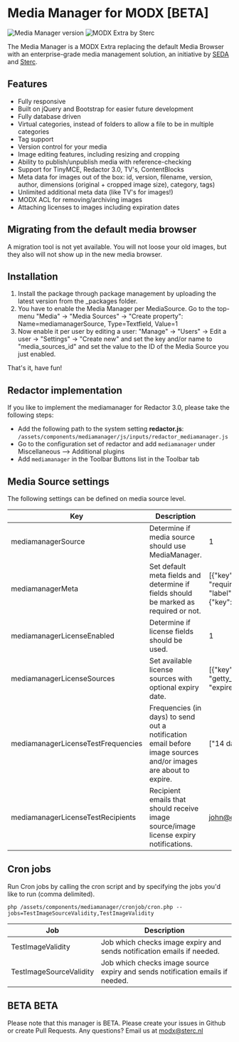 # Media Manager for MODX [BETA]
![Media Manager version](https://img.shields.io/badge/version-0.3.3-brightgreen.svg)
![MODX Extra by Sterc](https://img.shields.io/badge/extra%20by-sterc-ff69b4.svg)

The Media Manager is a MODX Extra replacing the default Media Browser with an enterprise-grade media management solution, an initiative by [SEDA](https://seda.digital/) and [Sterc](https://www.sterc.com).

## Features
- Fully responsive
- Built on jQuery and Bootstrap for easier future development
- Fully database driven
- Virtual categories, instead of folders to allow a file to be in multiple categories
- Tag support
- Version control for your media
- Image editing features, including resizing and cropping
- Ability to publish/unpublish media with reference-checking
- Support for TinyMCE, Redactor 3.0, TV's, ContentBlocks
- Meta data for images out of the box: id, version, filename, version, author, dimensions (original + cropped image size), category, tags)
- Unlimited additional meta data (like TV's for images!)
- MODX ACL for removing/archiving images
- Attaching licenses to images including expiration dates

## Migrating from the default media browser
A migration tool is not yet available. You will not loose your old images, but they also will not show up in the new media browser.

## Installation
1. Install the package through package management by uploading the latest version from the _packages folder.
2. You have to enable the Media Manager per MediaSource. Go to the top-menu "Media" -> "Media Sources" -> "Create property": Name=mediamanagerSource, Type=Textfield, Value=1
3. Now enable it per user by editing a user: "Manage" -> "Users" -> Edit a user -> "Settings" -> "Create new" and set the key and/or name to "media_sources_id" and set the value to the ID of the Media Source you just enabled.

That's it, have fun!

## Redactor implementation
If you like to implement the mediamanager for Redactor 3.0, please take the following steps:
* Add the following path to the system setting **redactor.js**: `/assets/components/mediamanager/js/inputs/redactor_mediamanager.js`
* Go to the configuration set of redactor and add `mediamanager` under Miscellaneous --> Additional plugins
* Add `mediamanager` in the Toolbar Buttons list in the Toolbar tab

## Media Source settings

The following settings can be defined on media source level.

| Key                                | Description                                                                                                    | Example value                                                                                                                                                 |
|------------------------------------|----------------------------------------------------------------------------------------------------------------|---------------------------------------------------------------------------------------------------------------------------------------------------------------|
| mediamanagerSource                 | Determine if media source should use MediaManager.                                                             | 1                                                                                                                                                             |
| mediamanagerMeta                   | Set default meta fields and determine if fields should be marked as required or not.                           | [{"key":"author", "label":"Author", "required": true}, {"key":"photographer", "label":"Photographer", "required": true}, {"key": "editor", "label":"Editor"}] |
| mediamanagerLicenseEnabled         | Determine if license fields should be used.                                                                    | 1                                                                                                                                                             |
| mediamanagerLicenseSources         | Set available license sources with optional expiry date.                                                      | [{"key": "local", "label": "Local"},{"key": "getty_images", "label": "Getty Images", "expireson":  "24-03-2023"}]                                             |
| mediamanagerLicenseTestFrequencies | Frequencies (in days) to send out a notification email before image sources and/or images are about to expire. | ["14 days", "5 days", "1 days"]                                                                                                                               |
| mediamanagerLicenseTestRecipients  | Recipient emails that should receive image source/image license expiry notifications.                          | john@example.com,johndoe@example.com                                                                                                                          |


## Cron jobs
Run Cron jobs by calling the cron script and by specifying the jobs you'd like to run (comma delimited).

```
php /assets/components/mediamanager/cronjob/cron.php --jobs=TestImageSourceValidity,TestImageValidity
```

| Job                     | Description                                                                   |
|-------------------------|-------------------------------------------------------------------------------|
| TestImageValidity       | Job which checks image expiry and sends notification emails if needed.        |
| TestImageSourceValidity | Job which checks image source expiry and sends notification emails if needed. |


## BETA BETA
Please note that this manager is BETA. Please create your issues in Github or create Pull Requests. Any questions? Email us at modx@sterc.nl
